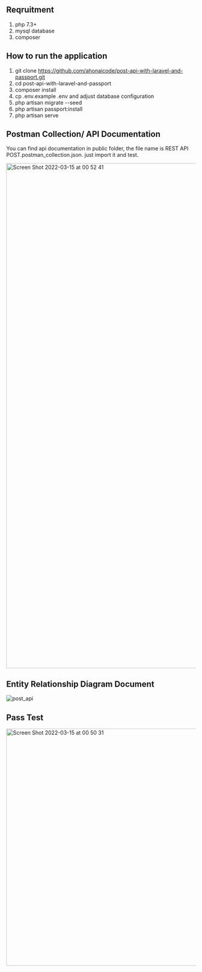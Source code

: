 ## Reqruitment 
1. php 7.3+
2. mysql database
3. composer

## How to run the application
1. git clone https://github.com/ahonaicode/post-api-with-laravel-and-passport.git
2. cd post-api-with-laravel-and-passport
3. composer install
4. cp .env.example .env and adjust database configuration
5. php artisan migrate --seed
6. php artisan passport:install
7. php artisan serve


## Postman Collection/ API Documentation
You can find api documentation in public folder, the file name is REST API POST.postman_collection.json. just import it and test.

<img width="1344" alt="Screen Shot 2022-03-15 at 00 52 41" src="https://user-images.githubusercontent.com/91023690/158231875-0d981d6c-892a-4d5e-af4a-f288ada0c148.png">


## Entity Relationship Diagram Document
![post_api](https://user-images.githubusercontent.com/91023690/158230989-6060dc13-04b9-43a9-9e4c-a0e4e85976d3.png)

## Pass Test
<img width="631" alt="Screen Shot 2022-03-15 at 00 50 31" src="https://user-images.githubusercontent.com/91023690/158231525-7eea000f-d881-4b72-9aac-f6562479fc4c.png">

